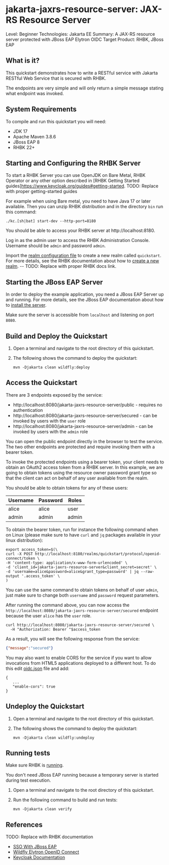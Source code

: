 jakarta-jaxrs-resource-server: JAX-RS Resource Server
===================================================

Level: Beginner
Technologies: Jakarta EE
Summary: A JAX-RS resource server protected with JBoss EAP Elytron OIDC
Target Product: <span>RHBK</span>, <span>JBoss EAP</span>

What is it?
-----------

This quickstart demonstrates how to write a RESTful service with Jakarta RESTful Web Service that is secured with <span>RHBK</span>.

The endpoints are very simple and will only return a simple message stating what endpoint was invoked.

System Requirements
-------------------

To compile and run this quickstart you will need:

* JDK 17
* Apache Maven 3.8.6
* JBoss EAP 8
* RHBK 22+

Starting and Configuring the RHBK Server
-------------------

To start a RHBK Server you can use OpenJDK on Bare Metal, RHBK Operator or any other option described in
[RHBK Getting Started guides]https://www.keycloak.org/guides#getting-started. TODO: Replace with proper getting-started guides

For example when using Bare metal, you need to have Java 17 or later available. Then you can unzip RHBK distribution and in the directory `bin` run this command:

```shell
./kc.[sh|bat] start-dev --http-port=8180
```

You should be able to access your RHBK server at http://localhost:8180.

Log in as the admin user to access the RHBK Administration Console. Username should be `admin` and password `admin`.

Import the [realm configuration file](config/realm-import.json) to create a new realm called `quickstart`.
For more details, see the RHBK documentation about how to [create a new realm](https://www.keycloak.org/docs/latest/server_admin/index.html#_create-realm). -- TODO: Replace with proper RHBK docs link.


Starting the JBoss EAP Server
-------------------

In order to deploy the example application, you need a JBoss EAP Server up and running. For more details, see the JBoss EAP documentation about how
to [install the server](https://access.redhat.com/documentation/en-us/red_hat_jboss_enterprise_application_platform/8-beta/html-single/jboss_eap_installation_methods/index).

Make sure the server is accessible from `localhost` and listening on port `8080`.

Build and Deploy the Quickstart
-------------------------------

1. Open a terminal and navigate to the root directory of this quickstart.

2. The following shows the command to deploy the quickstart:

   ````
   mvn -Djakarta clean wildfly:deploy
   ````

Access the Quickstart
---------------------

There are 3 endpoints exposed by the service:

* http://localhost:8080/jakarta-jaxrs-resource-server/public - requires no authentication
* http://localhost:8080/jakarta-jaxrs-resource-server/secured - can be invoked by users with the `user` role
* http://localhost:8080/jakarta-jaxrs-resource-server/admin - can be invoked by users with the `admin` role

You can open the public endpoint directly in the browser to test the service. The two other endpoints are protected and require
invoking them with a bearer token.

To invoke the protected endpoints using a bearer token, your client needs to obtain an OAuth2 access token from a RHBK server.
In this example, we are going to obtain tokens using the resource owner password grant type so that the client can act on behalf of any user available from
the realm.

You should be able to obtain tokens for any of these users:

| Username | Password | Roles              |
|----------|----------|--------------------|
| alice    | alice    | user               |
| admin    | admin    | admin              |

To obtain the bearer token, run for instance the following command when on Linux (please make sure to have `curl` and `jq` packages available in your linux distribution):

```shell
export access_token=$(\
curl -X POST http://localhost:8180/realms/quickstart/protocol/openid-connect/token \
-H 'content-type: application/x-www-form-urlencoded' \
-d 'client_id=jakarta-jaxrs-resource-server&client_secret=secret' \
-d 'username=alice&password=alice&grant_type=password' | jq --raw-output '.access_token' \
)
```

You can use the same command to obtain tokens on behalf of user `admin`, just make sure to change both `username` and `password` request parameters.

After running the command above, you can now access the `http://localhost:8080/jakarta-jaxrs-resource-server/secured` endpoint
because the user `alice` has the `user` role.

```shell
curl http://localhost:8080/jakarta-jaxrs-resource-server/secured \
  -H "Authorization: Bearer "$access_token
```

As a result, you will see the following response from the service:

```json
{"message":"secured"}
```

You may also want to enable CORS for the service if you want to allow invocations from HTML5 applications deployed to a
different host. To do this edit [oidc.json](src/main/webapp/WEB-INF/oidc.json) file and add:

````
{
   ...
   "enable-cors": true
}
````

Undeploy the Quickstart
--------------------

1. Open a terminal and navigate to the root directory of this quickstart.

2. The following shows the command to deploy the quickstart:

   ````
   mvn -Djakarta clean wildfly:undeploy
   ````

Running tests
--------------------

Make sure RHBK is [running](#starting-and-configuring-the-rhbk-server).

You don't need JBoss EAP running because a temporary server is started during test execution.

1. Open a terminal and navigate to the root directory of this quickstart.

2. Run the following command to build and run tests:

   ````
   mvn -Djakarta clean verify
   ````

References
--------------------

TODO: Replace with RHBK documentation

* [SSO With JBoss EAP](https://access.redhat.com/documentation/en-us/red_hat_jboss_enterprise_application_platform/8-beta/html-single/using_single_sign-on_with_jboss_eap/index#doc-wrapper)
* [Wildfly Elytron OpenID Connect](https://docs.wildfly.org/28/Admin_Guide.html#Elytron_OIDC_Client)
* [Keycloak Documentation](https://www.keycloak.org/documentation)